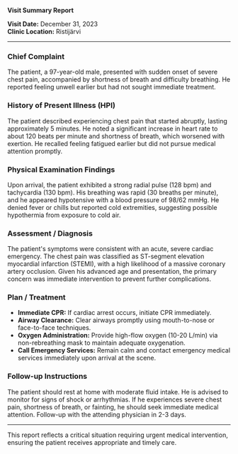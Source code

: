 

**Visit Summary Report**

**Visit Date:** December 31, 2023  
**Clinic Location:** Ristijärvi  

---

### **Chief Complaint**
The patient, a 97-year-old male, presented with sudden onset of severe chest pain, accompanied by shortness of breath and difficulty breathing. He reported feeling unwell earlier but had not sought immediate treatment.

### **History of Present Illness (HPI)**
The patient described experiencing chest pain that started abruptly, lasting approximately 5 minutes. He noted a significant increase in heart rate to about 120 beats per minute and shortness of breath, which worsened with exertion. He recalled feeling fatigued earlier but did not pursue medical attention promptly.

### **Physical Examination Findings**
Upon arrival, the patient exhibited a strong radial pulse (128 bpm) and tachycardia (130 bpm). His breathing was rapid (30 breaths per minute), and he appeared hypotensive with a blood pressure of 98/62 mmHg. He denied fever or chills but reported cold extremities, suggesting possible hypothermia from exposure to cold air.

### **Assessment / Diagnosis**
The patient's symptoms were consistent with an acute, severe cardiac emergency. The chest pain was classified as ST-segment elevation myocardial infarction (STEMI), with a high likelihood of a massive coronary artery occlusion. Given his advanced age and presentation, the primary concern was immediate intervention to prevent further complications.

### **Plan / Treatment**
- **Immediate CPR:** If cardiac arrest occurs, initiate CPR immediately.
- **Airway Clearance:** Clear airways promptly using mouth-to-nose or face-to-face techniques.
- **Oxygen Administration:** Provide high-flow oxygen (10-20 L/min) via non-rebreathing mask to maintain adequate oxygenation.
- **Call Emergency Services:** Remain calm and contact emergency medical services immediately upon arrival at the scene.

### **Follow-up Instructions**
The patient should rest at home with moderate fluid intake. He is advised to monitor for signs of shock or arrhythmias. If he experiences severe chest pain, shortness of breath, or fainting, he should seek immediate medical attention. Follow-up with the attending physician in 2-3 days.

---

This report reflects a critical situation requiring urgent medical intervention, ensuring the patient receives appropriate and timely care.